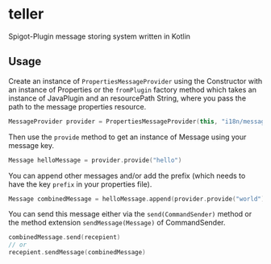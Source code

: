 # teller

Spigot-Plugin message storing system written in Kotlin

## Usage

Create an instance of `PropertiesMessageProvider` using the Constructor with an instance of Properties or the `fromPlugin` factory method which takes an instance of JavaPlugin and an resourcePath String, where you pass the path to the message properties resource.

```kotlin
MessageProvider provider = PropertiesMessageProvider(this, "i18n/messages.properties")
```

Then use the `provide` method to get an instance of Message using your message key.

```kotlin
Message helloMessage = provider.provide("hello")
```

You can append other messages and/or add the prefix (which needs to have the key `prefix` in your properties file).


```kotlin
Message combinedMessage = helloMessage.append(provider.provide("world")).prefixed()
```

You can send this message either via the `send(CommandSender)` method or the method extension `sendMessage(Message)` of CommandSender.

```kotlin
combinedMessage.send(recepient)
// or
recepient.sendMessage(combinedMessage)
```
